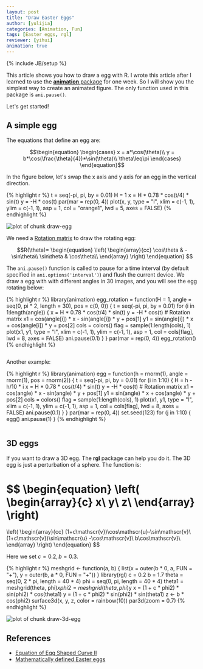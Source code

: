 ```yaml
---
layout: post
title: "Draw Easter Eggs"
author: [yulijia]
categories: [Animation, Fun]
tags: [Easter eggs, rgl]
reviewer: [yihui]
animation: true
---
```

{% include JB/setup %}


This article shows you how to draw a egg with R. I wrote this article after I learned to use the [**animation** package](http://yihui.name/animation) for one week. So I will show you the simplest way to create an animated figure. The only function used in this package is `ani.pause()`.

Let's get started!

## A simple egg

The equations that define an egg are:

$$\begin{equation}
\begin{cases}
x = a*\cos(\theta)\\
y = b*\cos(\frac{\theta}{4})*\sin(\theta)\\
\theta\leq\pi
\end{cases}
\end{equation}$$

In the figure below, let's swap the x axis and y axis for an egg in the vertical direction.


{% highlight r %}
t = seq(-pi, pi, by = 0.01)
H = 1
x = H * 0.78 * cos(t/4) * sin(t)
y = -H * cos(t)
par(mar = rep(0, 4))
plot(x, y, type = "l", xlim = c(-1, 1), ylim = c(-1, 1), asp = 1, 
  col = "orange1", lwd = 5, axes = FALSE)
{% endhighlight %}

![plot of chunk draw-egg](http://isu.r-forge.r-project.org/vistat/2013-03-31-draw-easter-eggs/draw-egg.png) 


We need a [Rotation matrix](http://en.wikipedia.org/wiki/Rotation_matrix) to draw the rotating egg:

$$R(\theta)=
\begin{equation}
\left(
  \begin{array}{cc}
    \cos\theta & -\sin\theta\\
    \sin\theta & \cos\theta\\
  \end{array}
\right)
\end{equation}
$$

The `ani.pause()` function is called to pause for a time interval (by default specified in `ani.options('interval')`) and flush the current device. We draw a egg with with different angles in 30 images, and you will see the egg rotating below:


{% highlight r %}
library(animation)
egg_rotation = function(H = 1, angle = seq(0, pi * 2, length = 30), 
  pos = c(0, 0)) {
  t = seq(-pi, pi, by = 0.01)
  for (i in 1:length(angle)) {
    x = H * 0.78 * cos(t/4) * sin(t)
    y = -H * cos(t)
    # Rotation matrix
    x1 = cos(angle[i]) * x - sin(angle[i]) * y + pos[1]
    y1 = sin(angle[i]) * x + cos(angle[i]) * y + pos[2]
    cols = colors()
    flag = sample(1:length(cols), 1)
    plot(x1, y1, type = "l", xlim = c(-1, 1), ylim = c(-1, 1), 
      asp = 1, col = cols[flag], lwd = 8, axes = FALSE)
    ani.pause(0.1)
  }
}
par(mar = rep(0, 4))
egg_rotation()
{% endhighlight %}


<div class="scianimator">
<div id="rotating_egg" style="display: inline-block;">
</div>
</div>
<script type="text/javascript">
  (function($) {
    $(document).ready(function() {
      var imgs = Array(30);
      for (i=0; ; i++) {
        if (i == imgs.length) break;
        imgs[i] = "http://isu.r-forge.r-project.org/vistat/2013-03-31-draw-easter-eggs/rotating-egg" + (i + 1) + ".png";
      }
      $("#rotating_egg").scianimator({
          "images": imgs,
          "delay": 100,
          "controls": ["first", "previous", "play", "next", "last", "loop", "speed"],
      });
      $("#rotating_egg").scianimator("play");
    });
  })(jQuery);
</script>


Another example:


{% highlight r %}
library(animation)
egg = function(h = rnorm(1), angle = rnorm(1), pos = rnorm(2)) {
  t = seq(-pi, pi, by = 0.01)
  for (i in 1:10) {
    H = h - h/10 * i
    x = H * 0.78 * cos(t/4) * sin(t)
    y = -H * cos(t)
    # Rotation matrix
    x1 = cos(angle) * x - sin(angle) * y + pos[1]
    y1 = sin(angle) * x + cos(angle) * y + pos[2]
    cols = colors()
    flag = sample(1:length(cols), 1)
    plot(x1, y1, type = "l", xlim = c(-1, 1), ylim = c(-1, 1), 
      asp = 1, col = cols[flag], lwd = 8, axes = FALSE)
    ani.pause(0.1)
  }
}
par(mar = rep(0, 4))
set.seed(123)
for (j in 1:10) {
  egg()
  ani.pause(1)
}
{% endhighlight %}


<div class="scianimator">
<div id="easter_egg" style="display: inline-block;">
</div>
</div>
<script type="text/javascript">
  (function($) {
    $(document).ready(function() {
      var imgs = Array(100);
      for (i=0; ; i++) {
        if (i == imgs.length) break;
        imgs[i] = "http://isu.r-forge.r-project.org/vistat/2013-03-31-draw-easter-eggs/easter-egg" + (i + 1) + ".png";
      }
      $("#easter_egg").scianimator({
          "images": imgs,
          "delay": 100,
          "controls": ["first", "previous", "play", "next", "last", "loop", "speed"],
      });
      $("#easter_egg").scianimator("play");
    });
  })(jQuery);
</script>


## 3D eggs

If you want to draw a 3D egg. The **rgl** package can help you do it. The 3D egg is just a perturbation of a sphere. The function is:

$$
\begin{equation}
\left(
  \begin{array}{c}
    x\\
    y\\
    z\\
  \end{array}
\right)
=
\left(
  \begin{array}{cc}
    (1+c\mathscr{v})\cos\mathscr{u}-\sin\mathscr{v}\\
    (1+c\mathscr{v})\sin\mathscr{u} -\cos\mathscr{v}\\
    b\cos\mathscr{v}\\
  \end{array}
\right)
\end{equation}
$$

Here we set $c=0.2, b=0.3$.


{% highlight r %}
meshgrid <- function(a, b) {
  list(x = outer(b * 0, a, FUN = "+"), y = outer(b, a * 0, FUN = "+"))
}
library(rgl)
c = 0.2
b = 1.7
theta = seq(0, 2 * pi, length = 40 * 4)
phi = seq(0, pi, length = 40 * 4)
theta1 = meshgrid(theta, phi)$x
phi2 = meshgrid(theta, phi)$y
x = (1 + c * phi2) * sin(phi2) * cos(theta1)
y = (1 + c * phi2) * sin(phi2) * sin(theta1)
z <- b * cos(phi2)
surface3d(x, y, z, color = rainbow(10))
par3d(zoom = 0.7)
{% endhighlight %}

![plot of chunk draw-3d-egg](http://isu.r-forge.r-project.org/vistat/2013-03-31-draw-easter-eggs/draw-3d-egg.png) 


## References

- [Equation of Egg Shaped Curve II ](http://www16.ocn.ne.jp/~akiko-y/Egg_by_Itou/index_egg_by_Itou_E.html)
- [Mathematically defined Easter eggs](http://danielwalsh.tumblr.com/post/2742366331/mathematically-defined-easter-eggs)
